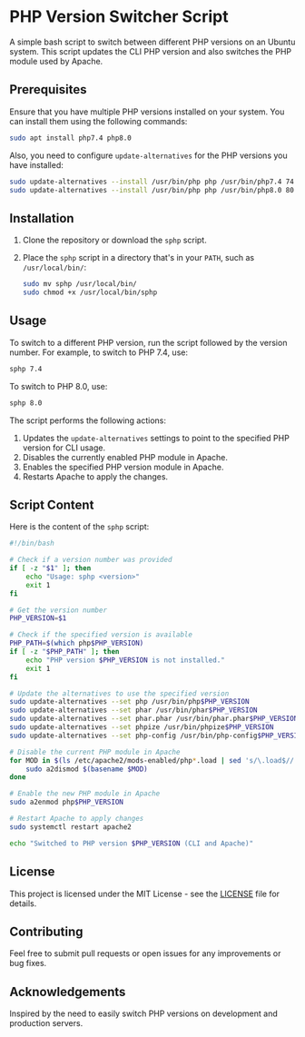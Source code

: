 # PHP Version Switcher Script

A simple bash script to switch between different PHP versions on an Ubuntu system. This script updates the CLI PHP version and also switches the PHP module used by Apache.

## Prerequisites

Ensure that you have multiple PHP versions installed on your system. You can install them using the following commands:

```bash
sudo apt install php7.4 php8.0
```

Also, you need to configure `update-alternatives` for the PHP versions you have installed:

```bash
sudo update-alternatives --install /usr/bin/php php /usr/bin/php7.4 74
sudo update-alternatives --install /usr/bin/php php /usr/bin/php8.0 80
```

## Installation

1. Clone the repository or download the `sphp` script.

2. Place the `sphp` script in a directory that's in your `PATH`, such as `/usr/local/bin/`:

    ```bash
    sudo mv sphp /usr/local/bin/
    sudo chmod +x /usr/local/bin/sphp
    ```

## Usage

To switch to a different PHP version, run the script followed by the version number. For example, to switch to PHP 7.4, use:

```bash
sphp 7.4
```

To switch to PHP 8.0, use:

```bash
sphp 8.0
```

The script performs the following actions:
1. Updates the `update-alternatives` settings to point to the specified PHP version for CLI usage.
2. Disables the currently enabled PHP module in Apache.
3. Enables the specified PHP version module in Apache.
4. Restarts Apache to apply the changes.

## Script Content

Here is the content of the `sphp` script:

```bash
#!/bin/bash

# Check if a version number was provided
if [ -z "$1" ]; then
    echo "Usage: sphp <version>"
    exit 1
fi

# Get the version number
PHP_VERSION=$1

# Check if the specified version is available
PHP_PATH=$(which php$PHP_VERSION)
if [ -z "$PHP_PATH" ]; then
    echo "PHP version $PHP_VERSION is not installed."
    exit 1
fi

# Update the alternatives to use the specified version
sudo update-alternatives --set php /usr/bin/php$PHP_VERSION
sudo update-alternatives --set phar /usr/bin/phar$PHP_VERSION
sudo update-alternatives --set phar.phar /usr/bin/phar.phar$PHP_VERSION
sudo update-alternatives --set phpize /usr/bin/phpize$PHP_VERSION
sudo update-alternatives --set php-config /usr/bin/php-config$PHP_VERSION

# Disable the current PHP module in Apache
for MOD in $(ls /etc/apache2/mods-enabled/php*.load | sed 's/\.load$//'); do
    sudo a2dismod $(basename $MOD)
done

# Enable the new PHP module in Apache
sudo a2enmod php$PHP_VERSION

# Restart Apache to apply changes
sudo systemctl restart apache2

echo "Switched to PHP version $PHP_VERSION (CLI and Apache)"
```

## License

This project is licensed under the MIT License - see the [LICENSE](LICENSE) file for details.

## Contributing

Feel free to submit pull requests or open issues for any improvements or bug fixes.

## Acknowledgements

Inspired by the need to easily switch PHP versions on development and production servers.